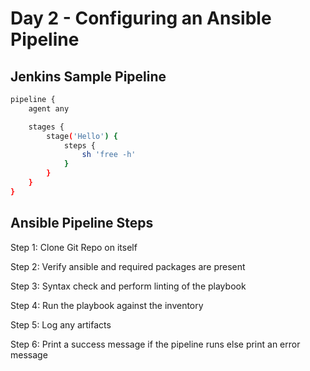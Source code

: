 # Day 2 - Configuring an Ansible Pipeline

## Jenkins Sample Pipeline
```bash
pipeline {
    agent any

    stages {
        stage('Hello') {
            steps {
                sh 'free -h'
            }
        }
    }
}
```

## Ansible Pipeline Steps
Step 1: Clone Git Repo on itself

Step 2: Verify ansible and required packages are present

Step 3: Syntax check and perform linting of the playbook

Step 4: Run the playbook against the inventory

Step 5: Log any artifacts

Step 6: Print a success message if the pipeline runs else print an error message
